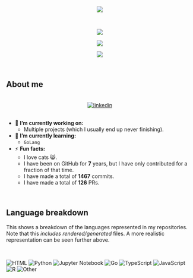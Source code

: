 <!-- markdownlint-disable -->

<br />

<p align="center">
  <img src="https://readme-typing-svg.demolab.com?font=JetBrains+Mono&weight=200&size=26&duration=2500&pause=1000&color=47FF88&background=23056400&center=true&multiline=true&random=false&width=450&height=100&lines=Hey.;Welcome+to+my+GitHub+page." />
</p>

<br />

<p align="center">
  <img src="https://github-readme-stats.vercel.app/api/top-langs/?username=LPvdT&layout=compact&theme=tokyonight&hide=html,css,scss" />
</p>

<p align="center">
  <img src="https://github-readme-stats.vercel.app/api?username=LPvdT&show_icons=true&theme=tokyonight" />
</p>

<p align="center">
  <img src="https://github-readme-activity-graph.vercel.app/graph?username=LPvdT&theme=tokyo-night" />
</p>

<br />

## About me

<br />

<div align="center">
  </a>
    <a href="https://linkedin.com/in/lpvdt" target="_blank">
    <img src=https://img.shields.io/badge/linkedin-%231E77B5.svg?&style=for-the-badge&logo=linkedin&logoColor=white&label=Laurens%20van%20der%20Tas alt=linkedin />
  </a>
</div>

<br />

- 🔭 **I’m currently working on:**
  - Multiple projects (which I usually end up never finishing).
- 🌱 **I’m currently learning:**
  - `GoLang`
- ⚡ **Fun facts:**
  - I love cats 😸.
  - I have been on GitHub for **7** years, but I have only contributed for a fraction of that time.
  - I have made a total of **1467** commits.
  - I have made a total of **126** PRs.

<br />

## Language breakdown

This shows a breakdown of the languages represented in my repositories. Note that this _includes rendered/generated_ files. A more realistic representation can be seen further above.

<br />

![HTML](https://img.shields.io/static/v1?style=for-the-badge&label=HTML&color=555&labelColor=%23e34c26&message=88%25)
![Python](https://img.shields.io/static/v1?style=for-the-badge&label=Python&color=555&labelColor=%233572A5&message=5.2%25)
![Jupyter Notebook](https://img.shields.io/static/v1?style=for-the-badge&label=Jupyter%20Notebook&color=555&labelColor=%23DA5B0B&message=2.8%25)
![Go](https://img.shields.io/static/v1?style=for-the-badge&label=Go&color=555&labelColor=%2300ADD8&message=0.7%25)
![TypeScript](https://img.shields.io/static/v1?style=for-the-badge&label=TypeScript&color=555&labelColor=%233178c6&message=0.6%25)
![JavaScript](https://img.shields.io/static/v1?style=for-the-badge&label=JavaScript&color=555&labelColor=%23f1e05a&message=0.5%25)
![R](https://img.shields.io/static/v1?style=for-the-badge&label=R&color=555&labelColor=%23198CE7&message=0.5%25)
![Other](https://img.shields.io/static/v1?style=for-the-badge&label=Other&color=555&labelColor=%23ededed&message=1.3%25)

<br />
